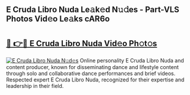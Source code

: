## E Cruda Libro Nuda Le𝚊k𝚎d N𝚞𝚍es - Part-VLS Photos Vid𝚎o Le𝚊ks cAR6o

# <h2><a href="http://fbdr3z7.evod.top/?m=E+Cruda+Libro+Nuda">🔗 👉🔴 E Cruda Libro Nuda Vid𝚎o Ph𝚘t𝚘s</a></h2>

[![E Cruda Libro Nuda N𝚞d𝚎s](https://i.imgur.com/8V9OHl7.gif)](http://fbdr3z7.evod.top/?m=E+Cruda+Libro+Nuda)
Online personality E Cruda Libro Nuda and content producer, known for disseminating dance and lifestyle content through solo and collaborative dance performances and brief videos. Respected expert E Cruda Libro Nuda, recognized for their expertise and leadership in their field. 
